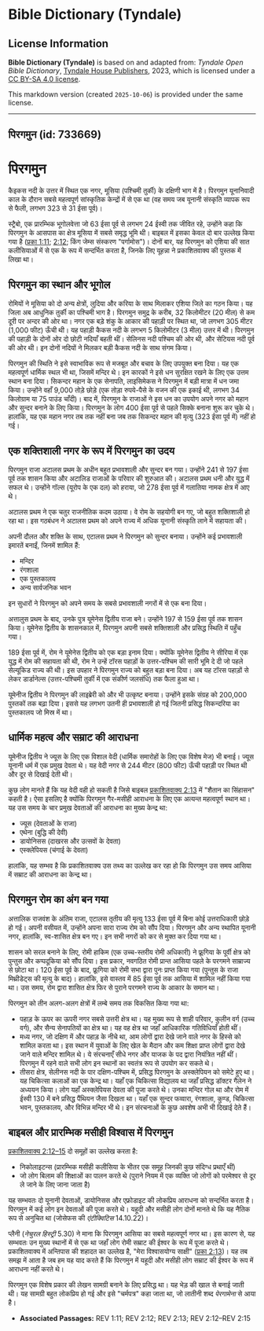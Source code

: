 # Bible Dictionary (Tyndale)

## License Information

**Bible Dictionary (Tyndale)** is based on and adapted from: _Tyndale Open Bible Dictionary_, [Tyndale House Publishers](https://tyndaleopenresources.com/), 2023, which is licensed under a [CC BY-SA 4.0 license](https://creativecommons.org/licenses/by-sa/4.0/legalcode.en).

This markdown version (created `2025-10-06`) is provided under the same license.



--------------------------------

## पिरगमुन (id: 733669)

पिरगमुन
=======

कैइकस नदी के उत्तर में स्थित एक नगर, मूसिया (पश्चिमी तुर्की) के दक्षिणी भाग में है। पिरगमुन यूनानिवादी काल के दौरान सबसे महत्वपूर्ण सांस्कृतिक केन्द्रों में से एक था (वह समय जब यूनानी संस्कृति व्यापक रूप से फैली, लगभग 323 से 31 ईसा पूर्व)।

स्ट्रैबो, एक प्रारम्भिक भूगोलवेत्ता जो 63 ईसा पूर्व से लगभग 24 ईस्वी तक जीवित रहे, उन्होंने कहा कि पिरगमुन के आसपास का क्षेत्र मूसिया में सबसे समृद्ध भूमि थी। बाइबल में इसका केवल दो बार उल्लेख किया गया है ([प्रका 1:11](https://ref.ly/Rev1:11); [2:12](https://ref.ly/Rev2:12); किंग जेम्स संस्करण "पर्गामोस")। दोनों बार, यह पिरगमुन को एशिया की सात कलीसियाओं में से एक के रूप में सन्दर्भित करता है, जिनके लिए यूहन्ना ने प्रकाशितवाक्य की पुस्तक में लिखा था।

पिरगमुन का स्थान और भूगोल
-------------------------

रोमियों ने मूसिया को दो अन्य क्षेत्रों, लुदिया और करिया के साथ मिलाकर एशिया जिले का गठन किया। यह जिला अब आधुनिक तुर्की का पश्चिमी भाग है। पिरगमुन समुद्र के करीब, 32 किलोमीटर (20 मील) से कम दूरी पर अन्दर की ओर था। नगर एक बड़े शंकु के आकार की पहाड़ी पर स्थित था, जो लगभग 305 मीटर (1,000 फीट) ऊँची थी। यह पहाड़ी कैकस नदी के लगभग 5 किलोमीटर (3 मील) उत्तर में थी। पिरगमुन की पहाड़ी के दोनों ओर दो छोटी नदियाँ बहती थीं। सेलिनस नदी पश्चिम की ओर थी, और सेटियस नदी पूर्व की ओर थी। इन दोनों नदियों ने मिलकर बड़ी कैकस नदी के साथ संगम किया।

पिरगमुन की स्थिति ने इसे स्वाभाविक रूप से मजबूत और बचाव के लिए उपयुक्त बना दिया। यह एक महत्वपूर्ण धार्मिक स्थल भी था, जिसमें मन्दिर थे। इन कारकों ने इसे धन सुरक्षित रखने के लिए एक उत्तम स्थान बना दिया। सिकन्दर महान के एक सेनापति, लाइसिमेकस ने पिरगमुन में बड़ी मात्रा में धन जमा किया। उन्होंने वहाँ 9,000 तोड़े छोड़े (एक तोड़ा रुपये\-पैसे के वजन की एक इकाई थी, लगभग 34 किलोग्राम या 75 पाउंड चाँदी)। बाद में, पिरगमुन के राजाओं ने इस धन का उपयोग अपने नगर को महान और सुन्दर बनाने के लिए किया। पिरगमुन के लोग 400 ईसा पूर्व से पहले सिक्के बनाना शुरू कर चुके थे। हालांकि, यह एक महान नगर तब तक नहीं बना जब तक सिकन्दर महान की मृत्यु (323 ईसा पूर्व में) नहीं हो गई।

एक शक्तिशाली नगर के रूप में पिरगमुन का उदय
------------------------------------------

पिरगमुन राजा अटालस प्रथम के अधीन बहुत प्रभावशाली और सुन्दर बन गया। उन्होंने 241 से 197 ईसा पूर्व तक शासन किया और अटालिड राजाओं के परिवार की शुरुआत की। अटालस प्रथम धनी और युद्ध में सफल थे। उन्होंने गॉल्स (यूरोप के एक दल) को हराया, जो 278 ईसा पूर्व में गलातिया नामक क्षेत्र में आए थे।

अटालस प्रथम ने एक चतुर राजनीतिक कदम उठाया। वे रोम के सहयोगी बन गए, जो बहुत शक्तिशाली हो रहा था। इस गठबंधन ने अटालस प्रथम को अपने राज्य में अधिक यूनानी संस्कृति लाने में सहायता की।

अपनी दौलत और शक्ति के साथ, एटालस प्रथम ने पिरगमुन को सुन्दर बनाया। उन्होंने कई प्रभावशाली इमारतें बनाईं, जिनमें शामिल हैं:

* मन्दिर
* रंगशाला
* एक पुस्तकालय
* अन्य सार्वजनिक भवन

इन सुधारों ने पिरगमुन को अपने समय के सबसे प्रभावशाली नगरों में से एक बना दिया।

अत्तालुस प्रथम के बाद, उनके पुत्र यूमेनेस द्वितीय राजा बने। उन्होंने 197 से 159 ईसा पूर्व तक शासन किया। यूमेनेस द्वितीय के शासनकाल में, पिरगमुन अपनी सबसे शक्तिशाली और प्रसिद्ध स्थिति में पहुँच गया।

189 ईसा पूर्व में, रोम ने यूमेनेस द्वितीय को एक बड़ा इनाम दिया। क्योंकि यूमेनेस द्वितीय ने सीरिया में एक युद्ध में रोम की सहायता की थी, रोम ने उन्हें टॉरस पहाड़ों के उत्तर\-पश्चिम की सारी भूमि दे दी जो पहले सेल्यूकिड राज्य की थी। इस उपहार ने पिरगमुन राज्य को बहुत बड़ा बना दिया। अब यह टॉरस पहाड़ों से लेकर डार्डानेल्स (उत्तर\-पश्चिमी तुर्की में एक संकीर्ण जलसंधि) तक फैला हुआ था।

यूमेनीज द्वितीय ने पिरगमुन की लाइब्रेरी को और भी उत्कृष्ट बनाया। उन्होंने इसके संग्रह को 200,000 पुस्तकों तक बढ़ा दिया। इससे यह लगभग उतनी ही प्रभावशाली हो गई जितनी प्रसिद्ध सिकन्दरिया का पुस्तकालय जो मिस्र में था।

धार्मिक महत्व और सम्राट की आराधना
---------------------------------

यूमेनीज द्वितीय ने ज्यूस के लिए एक विशाल वेदी (धार्मिक समारोहों के लिए एक विशेष मेज) भी बनाई। ज्यूस यूनानी धर्म में एक प्रमुख देवता थे। यह वेदी नगर से 244 मीटर (800 फीट) ऊँची पहाड़ी पर स्थित थी और दूर से दिखाई देती थी।

कुछ लोग मानते हैं कि यह वेदी वही हो सकती है जिसे बाइबल [प्रकाशितवाक्य 2:13](https://ref.ly/Rev2:13) में "शैतान का सिंहासन" कहती है। ऐसा इसलिए है क्योंकि पिरगमुन गैर\-मसीही आराधना के लिए एक अत्यन्त महत्वपूर्ण स्थान था। यह उस समय के चार प्रमुख देवताओं की आराधना का मुख्य केन्द्र था:

* ज्यूस (देवताओं के राजा)
* एथेना (बुद्धि की देवी)
* डायोनिसस (दाखरस और उत्सवों के देवता)
* एस्क्लेपियस (चंगाई के देवता)

हालांकि, यह सम्भव है कि प्रकाशितवाक्य उस तथ्य का उल्लेख कर रहा हो कि पिरगमुन उस समय आसिया में सम्राट की आराधना का केन्द्र था।

पिरगमुन रोम का अंग बन गया
-------------------------

अत्तालिक राजवंश के अंतिम राजा, एटालस तृतीय की मृत्यु 133 ईसा पूर्व में बिना कोई उत्तराधिकारी छोड़े हो गई। अपनी वसीयत में, उन्होंने अपना सारा राज्य रोम को सौंप दिया। पिरगमुन और अन्य स्थापित यूनानी नगर, हालांकि, स्व\-शासित क्षेत्र बन गए। इन सभी नगरों को कर से मुक्त कर दिया गया था।

शासन को सरल बनाने के लिए, रोमी हाकिम (एक उच्च\-स्तरीय रोमी अधिकारी) ने फ्रूगिया के पूर्वी क्षेत्र को पुन्तुस और कप्पदूकिया को सौंप दिया। इस प्रकार, नवगठित रोमी प्रान्त आसिया पहले के परगमने साम्राज्य से छोटा था। 120 ईसा पूर्व के बाद, फ्रूगिया को रोमी सभा द्वारा पुनः प्राप्त किया गया (पुन्तुस के राजा मिथ्रीडेट्स की मृत्यु के बाद)। हालांकि, इसे वास्तव में 85 ईसा पूर्व तक आसिया में शामिल नहीं किया गया था। उस समय, रोम द्वारा शासित क्षेत्र फिर से पुराने परगमने राज्य के आकार के समान था।

पिरगमुन को तीन अलग\-अलग क्षेत्रों में लम्बे समय तक विकसित किया गया था:

* पहाड़ के ऊपर का ऊपरी नगर सबसे उत्तरी क्षेत्र था। यह मुख्य रूप से शाही परिवार, कुलीन वर्ग (उच्च वर्ग), और सैन्य सेनापतियों का क्षेत्र था। यह वह क्षेत्र था जहाँ आधिकारिक गतिविधियाँ होती थीं।
* मध्य नगर, जो दक्षिण में और पहाड़ के नीचे था, आम लोगों द्वारा देखे जाने वाले नगर के हिस्से को शामिल करता था। इस स्थान में युवाओं के लिए खेल के मैदान और कम शिक्षा प्राप्त लोगों द्वारा देखे जाने वाले मन्दिर शामिल थे। ये संरचनाएँ सीधे नगर और याजक के पद द्वारा नियंत्रित नहीं थीं। पिरगमुन में रहने वाले सभी लोग इन स्थानों का स्वतंत्र रूप से उपयोग कर सकते थे।
* तीसरा क्षेत्र, सेलीनस नदी के पार दक्षिण\-पश्चिम में, प्रसिद्ध पिरगमुन के अस्क्लेपियन को समेटे हुए था। यह चिकित्सा कलाओं का एक केन्द्र था। यहाँ एक चिकित्सा विद्यालय था जहाँ प्रसिद्ध डॉक्टर गैलेन ने अध्ययन किया। लोग यहाँ अस्क्लेपियस देवता की पूजा करते थे। उनका मन्दिर गोल था और रोम में ईस्वी 130 में बने प्रसिद्ध पैंथियन जैसा दिखता था। यहाँ एक सुन्दर फव्वारा, रंगशाला, कुण्ड, चिकित्सा भवन, पुस्तकालय, और विभिन्न मन्दिर भी थे। इन संरचनाओं के कुछ अवशेष अभी भी दिखाई देते हैं।

बाइबल और प्रारम्भिक मसीही विश्वास में पिरगमुन
---------------------------------------------

[प्रकाशितवाक्य 2:12–15](https://ref.ly/Rev2:12-Rev2:15) दो समूहों का उल्लेख करता है:

* निकोलाइटन्स (प्रारम्भिक मसीही कलीसिया के भीतर एक समूह जिनकी कुछ संदिग्ध प्रथाएँ थीं)
* जो लोग बिलाम की शिक्षाओं का पालन करते थे (पुराने नियम में एक व्यक्ति जो लोगों को परमेश्वर से दूर ले जाने के लिए जाना जाता है)

यह सम्भवतः दो यूनानी देवताओं, डायोनिसस और एफ्रोडाइट की लोकप्रिय आराधना को सन्दर्भित करता है। पिरगमुन में कई लोग इन देवताओं की पूजा करते थे। यहूदी और मसीही लोग दोनों मानते थे कि यह नैतिक रूप से अनुचित था (जोसेफस की *एंटीक्विटिस* 14\.10\.22\)।

प्लैनी (*नेचुरल हिस्ट्री* 5\.30\) ने माना कि पिरगमुन आसिया का सबसे महत्वपूर्ण नगर था। इस कारण से, यह सम्भवतः उन मुख्य स्थानों में से एक था जहाँ लोग रोमी सम्राट की ईश्वर के रूप में पूजा करते थे। प्रकाशितवाक्य में अन्तिपास की शहादत का उल्लेख है, "मेरा विश्वासयोग्य साक्षी" ([प्रका 2:13](https://ref.ly/Rev2:13))। यह तब समझ में आता है जब हम यह याद करते हैं कि पिरगमुन में यहूदी और मसीही लोग सम्राट की ईश्वर के रूप में आराधना नहीं करते थे।

पिरगमुन एक विशेष प्रकार की लेखन सामग्री बनाने के लिए प्रसिद्ध था। यह भेड़ की खाल से बनाई जाती थी। यह सामग्री बहुत लोकप्रिय हो गई और इसे "चर्मपत्र" कहा जाता था, जो लातीनी शब्द *पेरगामेना* से आया है।

* **Associated Passages:** REV 1:11; REV 2:12; REV 2:13; REV 2:12–REV 2:15

